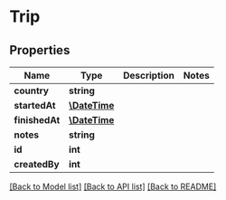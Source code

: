 # Trip

## Properties
Name | Type | Description | Notes
------------ | ------------- | ------------- | -------------
**country** | **string** |  | 
**startedAt** | [**\DateTime**](Date.md) |  | 
**finishedAt** | [**\DateTime**](Date.md) |  | 
**notes** | **string** |  | 
**id** | **int** |  | 
**createdBy** | **int** |  | 

[[Back to Model list]](../README.md#documentation-for-models) [[Back to API list]](../README.md#documentation-for-api-endpoints) [[Back to README]](../README.md)



